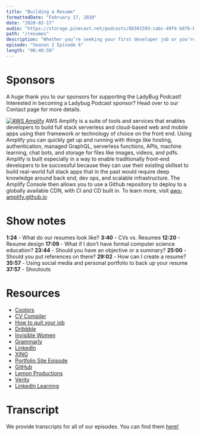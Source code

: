 ```yaml
---
title: "Building a Resume"
formattedDate: "February 17, 2020"
date: "2020-02-17"
audio: "https://storage.pinecast.net/podcasts/8b501593-cabc-49f4-b076-b7c2e3bca56f/audio/524323bc-d71e-454b-8c3d-cbb8da97bd3e/Ladybug_-_s02e06_fix__1_.mp3"
path: "/resumes"
description: "Whether you’re seeking your first developer job or you’re looking to move to a new company, your resume is the first thing employers will see. Having a strong resume is what sets you apart from the competition. In this week’s episode we’re discussing all things resume-building, including what’s important to include, what can be skipped, and best practices for creating your resume."
episode: "Season 2 Episode 6"
length: "00:40:59"
---
```


# Sponsors

A huge thank you to our sponsors for supporting the LadyBug Podcast! Interested in becoming a Ladybug Podcast sponsor? Head over to our Contact page for more details.

<a class="image-link" target="_blank" href="http://aws-amplify.github.io/"><img src="../../images/sponsors/aws-amplify.png" alt="AWS Amplify"></a>
AWS Amplify is a suite of tools and services that enables developers to build full stack serverless and cloud-based web and mobile apps using their framework or technology of choice on the front end.
Using Amplify you can quickly get up and running with things like hosting, authentication, managed GraphQL, serverless functions, APIs, machine learning, chat bots, and storage for files like images, videos, and pdfs.
Amplify is built especially in a way to enable traditionally front-end developers to be successful because they can use their existing skillset to build real-world full stack apps that in the past would require deep knowledge around back end, dev ops, and scalable infrastructure.
The Amplify Console then allows you to use a Github repository to deploy to a globally available CDN, with CI and CD built in.
To learn more, visit <a href="http://aws-amplify.github.io/">aws-amplify.github.io</a>

# Show notes

**1:24** - What do our resumes look like?
**3:40** - CVs vs. Resumes
**12:20** - Resume design
**17:09** - What if I don’t have formal computer science education?
**23:44** - Should you have an objective or a summary?
**25:00** - Should you put references on there?
**29:02** - How can I create a resume?
**35:57** - Using social media and personal portfolio to back up your resume
**37:57** - Shoutouts

# Resources

- [Coolors](https://coolors.co/)
- [CV Compiler](https://cvcompiler.com/)
- [How to quit your job](https://medium.com/@emmabostian/how-to-quit-your-job-42397bcf369f?source=friends_link&sk=e8827b4467790950cbbc784daebeb3f5)
- [Dribbble](https://dribbble.com/)
- [Invisible Women](https://www.penguin.co.uk/books/111/1113605/invisible-women/9781784706289.html)
- [Grammarly](https://www.grammarly.com)
- [LinkedIn](https://www.linkedin.com/)
- [XING](www.xing.com)
- [Portfolio Site Episode](https://www.ladybug.dev/technical-portfolios)
- [GitHub](https://github.com/)
- [Lemon Productions](https://www.lemonproductions.ca/)
- [Verity](https://www.goodreads.com/book/show/41957126-verity?from_search=true&qid=Bob9ZjTIt2&rank=2)
- [LinkedIn Learning](https://www.linkedin.com/learning/)

# Transcript

We provide transcripts for all of our episodes. You can find them <a href="https://github.com/ladybug-podcast/ladybug-website/blob/master/transcripts/29-building-a-resume.md" target="_blank" class="highlight">here!</a>
